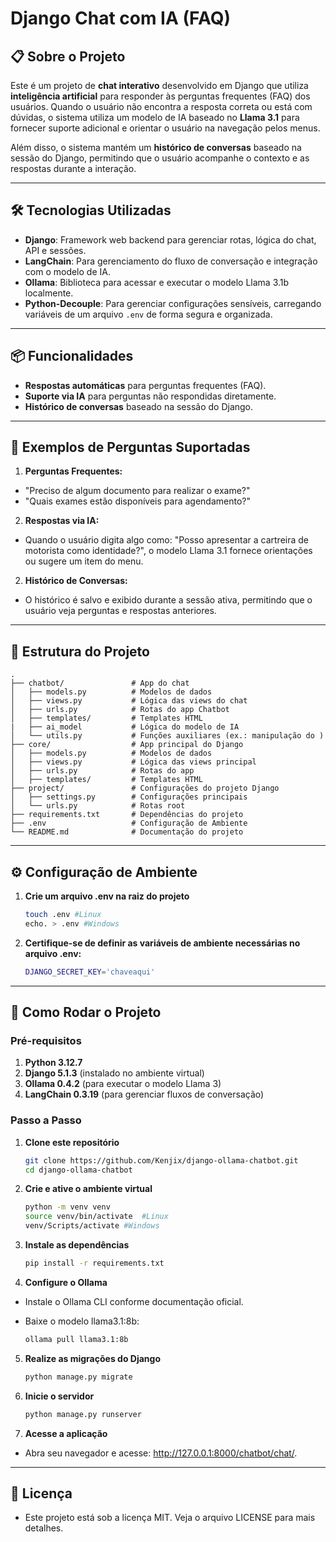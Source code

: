 # Django Chat com IA (FAQ)

## 📋 Sobre o Projeto

Este é um projeto de **chat interativo** desenvolvido em Django que utiliza **inteligência artificial** para responder às perguntas frequentes (FAQ) dos usuários. Quando o usuário não encontra a resposta correta ou está com dúvidas, o sistema utiliza um modelo de IA baseado no **Llama 3.1** para fornecer suporte adicional e orientar o usuário na navegação pelos menus.

Além disso, o sistema mantém um **histórico de conversas** baseado na sessão do Django, permitindo que o usuário acompanhe o contexto e as respostas durante a interação.

---

## 🛠️ Tecnologias Utilizadas

- **Django**: Framework web backend para gerenciar rotas, lógica do chat, API e sessões.
- **LangChain**: Para gerenciamento do fluxo de conversação e integração com o modelo de IA.
- **Ollama**: Biblioteca para acessar e executar o modelo Llama 3.1b localmente.
- **Python-Decouple**: Para gerenciar configurações sensíveis, carregando variáveis de um arquivo `.env` de forma segura e organizada.

---

## 📦 Funcionalidades

- **Respostas automáticas** para perguntas frequentes (FAQ).
- **Suporte via IA** para perguntas não respondidas diretamente.
- **Histórico de conversas** baseado na sessão do Django.

---

## 🤖 Exemplos de Perguntas Suportadas

1. **Perguntas Frequentes:**

- "Preciso de algum documento para realizar o exame?"
- "Quais exames estão disponíveis para agendamento?"

2. **Respostas via IA:**

- Quando o usuário digita algo como: "Posso apresentar a cartreira de motorista como identidade?", o modelo Llama 3.1 fornece orientações ou sugere um item do menu.

2. **Histórico de Conversas:**

- O histórico é salvo e exibido durante a sessão ativa, permitindo que o usuário veja perguntas e respostas anteriores.

---

## 📂 Estrutura do Projeto

    .
    ├── chatbot/               # App do chat
    │   ├── models.py          # Modelos de dados
    │   ├── views.py           # Lógica das views do chat
    │   ├── urls.py            # Rotas do app Chatbot
    │   ├── templates/         # Templates HTML
    |   ├── ai_model           # Lógica do modelo de IA
    │   └── utils.py           # Funções auxiliares (ex.: manipulação do )
    ├── core/                  # App principal do Django
    │   ├── models.py          # Modelos de dados
    │   ├── views.py           # Lógica das views principal
    │   ├── urls.py            # Rotas do app
    │   ├── templates/         # Templates HTML
    ├── project/               # Configurações do projeto Django
    │   ├── settings.py        # Configurações principais
    │   └── urls.py            # Rotas root
    ├── requirements.txt       # Dependências do projeto
    ├── .env                   # Configuração de Ambiente
    └── README.md              # Documentação do projeto

---

## ⚙️ Configuração de Ambiente

1. **Crie um arquivo .env na raiz do projeto**

    ```bash
    touch .env #Linux
    echo. > .env #Windows
    ```

2.  **Certifique-se de definir as variáveis de ambiente necessárias no arquivo .env:**
    
    ```bash
    DJANGO_SECRET_KEY='chaveaqui'
    ```

---

## 🚀 Como Rodar o Projeto

### Pré-requisitos

1. **Python 3.12.7**
2. **Django 5.1.3** (instalado no ambiente virtual)
3. **Ollama 0.4.2** (para executar o modelo Llama 3)
4. **LangChain 0.3.19** (para gerenciar fluxos de conversação)

### Passo a Passo

1. **Clone este repositório**

   ```bash
   git clone https://github.com/Kenjix/django-ollama-chatbot.git
   cd django-ollama-chatbot
   ```

2. **Crie e ative o ambiente virtual**

    ```bash
    python -m venv venv
    source venv/bin/activate  #Linux
    venv/Scripts/activate #Windows
    ```

3. **Instale as dependências**

    ```bash
    pip install -r requirements.txt
    ```

4. **Configure o Ollama**

- Instale o Ollama CLI conforme documentação oficial.
- Baixe o modelo llama3.1:8b:

    ```bash
    ollama pull llama3.1:8b
    ```

5. **Realize as migrações do Django**

    ```bash
    python manage.py migrate
    ```

6. **Inicie o servidor**

    ```bash
    python manage.py runserver
    ```

7. **Acesse a aplicação**

- Abra seu navegador e acesse: http://127.0.0.1:8000/chatbot/chat/.

---

## 📝 Licença
- Este projeto está sob a licença MIT. Veja o arquivo LICENSE para mais detalhes.